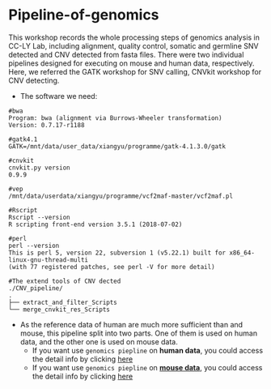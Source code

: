 # Pipeline-of-genomics
This workshop records the whole processing steps of genomics analysis in CC-LY Lab, including alignment, quality control, somatic and germline SNV detected and CNV detected from fasta files. There were two individual pipelines designed for executing on mouse and human data, respectively. Here, we referred the GATK workshop for SNV calling, CNVkit workshop for CNV detecting.

- The software we need: 

~~~shell
#bwa
Program: bwa (alignment via Burrows-Wheeler transformation)
Version: 0.7.17-r1188

#gatk4.1
GATK=/mnt/data/user_data/xiangyu/programme/gatk-4.1.3.0/gatk

#cnvkit
cnvkit.py version
0.9.9

#vep
/mnt/data/userdata/xiangyu/programme/vcf2maf-master/vcf2maf.pl

#Rscript
Rscript --version
R scripting front-end version 3.5.1 (2018-07-02)

#perl
perl --version
This is perl 5, version 22, subversion 1 (v5.22.1) built for x86_64-linux-gnu-thread-multi
(with 77 registered patches, see perl -V for more detail)

#The extend tools of CNV dected
./CNV_pipeline/
.
├── extract_and_filter_Scripts
└── merge_cnvkit_res_Scripts
~~~

- As the reference data of human are much more sufficient than and mouse, this pipeline split into two parts. One of them is used on human data, and the other one is used on mouse data.
  - If you want use `genomics piepline` on **human data**, you could access the detail info by clicking [here](On_mouse_data.md)
  - If you want use `genomics piepline` on [**mouse data**](On_mouse_data.md), you could access the detail info by clicking [here](On_mouse_data.md)



